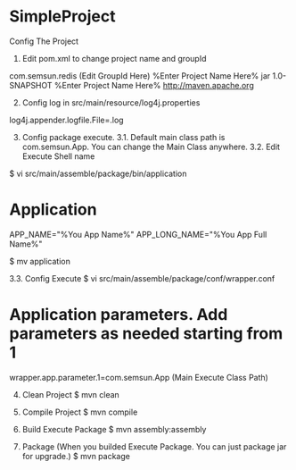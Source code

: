 # SimpleProject

Config The Project
1. Edit pom.xml to change project name and groupId

  <groupId>com.semsun.redis (Edit GroupId Here)</groupId>
  <artifactId>%Enter Project Name Here%</artifactId>
  <packaging>jar</packaging>
  <version>1.0-SNAPSHOT</version>
  <name>%Enter Project Name Here%</name>
  <url>http://maven.apache.org</url>

2. Config log in src/main/resource/log4j.properties

 log4j.appender.logfile.File=<Log Path and Name>.log

3. Config package execute. 
 3.1. Default main class path is com.semsun.App. You can change the Main Class anywhere.
 3.2. Edit Execute Shell name 

 $ vi src/main/assemble/package/bin/application

 # Application
 APP_NAME="%You App Name%"
 APP_LONG_NAME="%You App Full Name%"


 $ mv application <You App Name>

 3.3. Config Execute
 $ vi src/main/assemble/package/conf/wrapper.conf

 # Application parameters.  Add parameters as needed starting from 1
 wrapper.app.parameter.1=com.semsun.App (Main Execute Class Path)

4. Clean Project
 $ mvn clean

5. Compile Project
 $ mvn compile

6. Build Execute Package
 $ mvn assembly:assembly

7. Package (When you builded Execute Package. You can just package jar for upgrade.)
 $ mvn package
